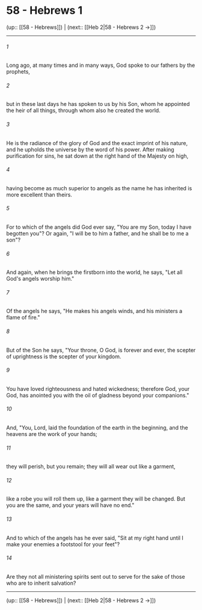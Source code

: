 # 58 - Hebrews 1

(up:: [[58 - Hebrews]]) | (next:: [[Heb 2|58 - Hebrews 2 →]])

***


###### 1 
Long ago, at many times and in many ways, God spoke to our fathers by the prophets, 

###### 2 
but in these last days he has spoken to us by his Son, whom he appointed the heir of all things, through whom also he created the world. 

###### 3 
He is the radiance of the glory of God and the exact imprint of his nature, and he upholds the universe by the word of his power. After making purification for sins, he sat down at the right hand of the Majesty on high, 

###### 4 
having become as much superior to angels as the name he has inherited is more excellent than theirs. 

###### 5 
For to which of the angels did God ever say, "You are my Son, today I have begotten you"? Or again, "I will be to him a father, and he shall be to me a son"? 

###### 6 
And again, when he brings the firstborn into the world, he says, "Let all God's angels worship him." 

###### 7 
Of the angels he says, "He makes his angels winds, and his ministers a flame of fire." 

###### 8 
But of the Son he says, "Your throne, O God, is forever and ever, the scepter of uprightness is the scepter of your kingdom. 

###### 9 
You have loved righteousness and hated wickedness; therefore God, your God, has anointed you with the oil of gladness beyond your companions." 

###### 10 
And, "You, Lord, laid the foundation of the earth in the beginning, and the heavens are the work of your hands; 

###### 11 
they will perish, but you remain; they will all wear out like a garment, 

###### 12 
like a robe you will roll them up, like a garment they will be changed. But you are the same, and your years will have no end." 

###### 13 
And to which of the angels has he ever said, "Sit at my right hand until I make your enemies a footstool for your feet"? 

###### 14 
Are they not all ministering spirits sent out to serve for the sake of those who are to inherit salvation?

***

(up:: [[58 - Hebrews]]) | (next:: [[Heb 2|58 - Hebrews 2 →]])
